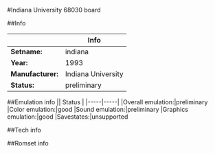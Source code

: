 #Indiana University 68030 board

##Info

||Info|
|-----|-----|
|**Setname:**|indiana
|**Year:**|1993
|**Manufacturer:**|Indiana University
|**Status:**|preliminary

##Emulation info
|| Status |
|-----|-----|
|Overall emulation:|preliminary
|Color emulation:|good
|Sound emulation:|preliminary
|Graphics emulation:|good
|Savestates:|unsupported

##Tech info

##Romset info

<!--- START OF EDITED COMMENT DO NOT TOUCH TEXT ABOVE-->
